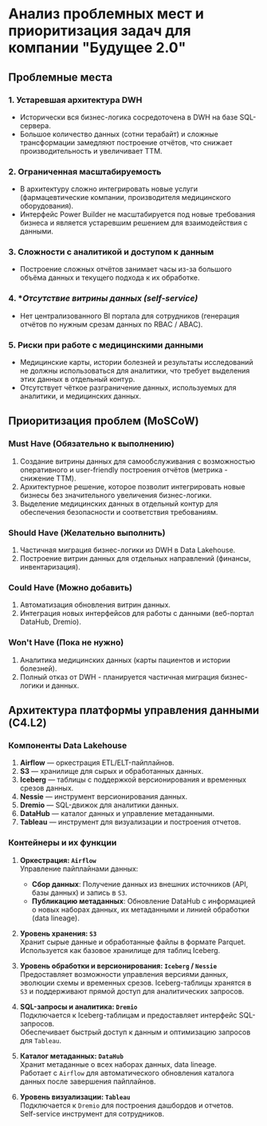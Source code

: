 # Анализ проблемных мест и приоритизация задач для компании "Будущее 2.0"

## Проблемные места

### 1. **Устаревшая архитектура DWH**
- Исторически вся бизнес-логика сосредоточена в DWH на базе SQL-сервера.
- Большое количество данных (сотни терабайт) и сложные трансформации замедляют построение отчётов, что снижает производительность и увеличивает TTM.

### 2. **Ограниченная масштабируемость**
- В архитектуру сложно интегрировать новые услуги (фармацевтические компании, производителя медицинского оборудования).
- Интерфейс Power Builder не масштабируется под новые требования бизнеса и является устаревшим решением для взаимодействия с данными.

### 3. **Сложности с аналитикой и доступом к данным**
- Построение сложных отчётов занимает часы из-за большого объёма данных и текущего подхода к их обработке.

### 4. **Отсутствие витрины данных (self-service)*
- Нет централизованного BI портала для сотрудников (генерация отчётов по нужным срезам данных по RBAC / ABAC).

### 5. **Риски при работе с медицинскими данными**
- Медицинские карты, истории болезней и результаты исследований не должны использоваться для аналитики, что требует выделения этих данных в отдельный контур.
- Отсутствует чёткое разграничение данных, используемых для аналитики, и медицинских данных.

## Приоритизация проблем (MoSCoW)

### **Must Have** (Обязательно к выполнению)
1. Создание витрины данных для самообслуживания с возможностью оперативного и user-friendly построения отчётов (метрика - снижение TTM).
2. Архитектурное решение, которое позволит интегрировать новые бизнесы без значительного увеличения бизнес-логики.
3. Выделение медицинских данных в отдельный контур для обеспечения безопасности и соответствия требованиям.

### **Should Have** (Желательно выполнить)
1. Частичная миграция бизнес-логики из DWH в Data Lakehouse.
2. Построение витрин данных для отдельных направлений (финансы, инвентаризация).

### **Could Have** (Можно добавить)
1. Автоматизация обновления витрин данных.
2. Интеграция новых интерфейсов для работы с данными (веб-портал DataHub, Dremio).

### **Won't Have** (Пока не нужно)
1. Аналитика медицинских данных (карты пациентов и истории болезней).
2. Полный отказ от DWH - планируется частичная миграция бизнес-логики и данных.

## **Архитектура платформы управления данными (C4.L2)**

### **Компоненты Data Lakehouse**

1. **Airflow** — оркестрация ETL/ELT-пайплайнов.
2. **S3** — хранилище для сырых и обработанных данных.
3. **Iceberg** — таблицы с поддержкой версионирования и временных срезов данных.
4. **Nessie** — инструмент версионирования данных.
5. **Dremio** — SQL-движок для аналитики данных.
6. **DataHub** — каталог данных и управление метаданными.
7. **Tableau** — инструмент для визуализации и построения отчетов.

### **Контейнеры и их функции**

1. **Оркестрация: `Airflow`**  
   Управление пайплайнами данных:
    - **Сбор данных**: Получение данных из внешних источников (API, базы данных) и запись в `S3`.
    - **Публикацию метаданных**: Обновление DataHub с информацией о новых наборах данных, их метаданными и линией обработки (data lineage).

2. **Уровень хранения: `S3`**  
   Хранит сырые данные и обработанные файлы в формате Parquet.
   Используется как базовое хранилище для таблиц Iceberg.

3. **Уровень обработки и версионирования: `Iceberg` / `Nessie`**  
   Предоставляет возможности управления версиями данных, эволюции схемы и временных срезов.
   Iceberg-таблицы хранятся в `S3` и поддерживают прямой доступ для аналитических запросов.

4. **SQL-запросы и аналитика: `Dremio`**  
   Подключается к Iceberg-таблицам и предоставляет интерфейс SQL-запросов.  
   Обеспечивает быстрый доступ к данным и оптимизацию запросов для `Tableau`.

5. **Каталог метаданных: `DataHub`**  
   Хранит метаданные о всех наборах данных, data lineage.  
   Работает с `Airflow` для автоматического обновления каталога данных после завершения пайплайнов.

6. **Уровень визуализации: `Tableau`**  
   Подключается к `Dremio` для построения дашбордов и отчетов.  
   Self-service инструмент для сотрудников.


